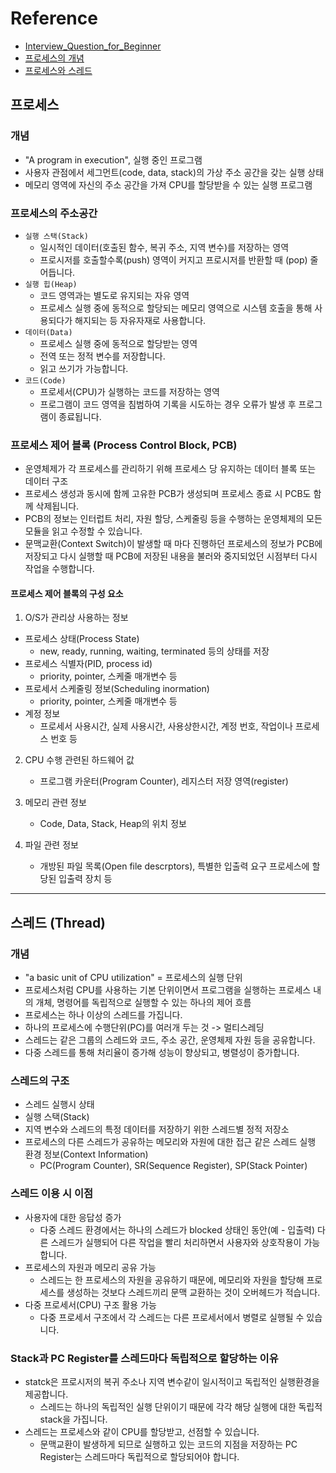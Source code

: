 
# Reference
- [Interview_Question_for_Beginner](https://github.com/JaeYeopHan/Interview_Question_for_Beginner/blob/master/OS/README.md)
- [프로세스의 개념](https://dkswnkk.tistory.com/396)
- [프로세스와 스레드](https://velog.io/@ss-won/운영체제-프로세스와-스레드)

## 프로세스

### 개념
- "A program in execution", 실행 중인 프로그램
- 사용자 관점에서 세그먼트(code, data, stack)의 가상 주소 공간을 갖는 실행 상태
- 메모리 영역에 자신의 주소 공간을 가져 CPU를 할당받을 수 있는 실행 프로그램

### 프로세스의 주소공간
- `실행 스택(Stack)`
	- 일시적인 데이터(호출된 함수, 복귀 주소, 지역 변수)를 저장하는 영역
	- 프로시저를 호출할수록(push) 영역이 커지고 프로시저를 반환할 때 (pop) 줄어듭니다.
- `실행 힙(Heap)`
	- 코드 영역과는 별도로 유지되는 자유 영역
	- 프로세스 실행 중에 동적으로 할당되는 메모리 영역으로 시스템 호출을 통해 사용되다가 해지되는 등 자유자재로 사용합니다.
- `데이터(Data)`
	- 프로세스 실행 중에 동적으로 할당받는 영역
	- 전역 또는 정적 변수를 저장합니다.
	- 읽고 쓰기가 가능합니다.
- `코드(Code)`
	- 프로세서(CPU)가 실행하는 코드를 저장하는 영역
	- 프로그램이 코드 영역을 침범하여 기록을 시도하는 경우 오류가 발생 후 프로그램이 종료됩니다.

### 프로세스 제어 블록 (Process Control Block, PCB)
- 운영체제가 각 프로세스를 관리하기 위해 프로세스 당 유지하는 데이터 블록 또는 데이터 구조
- 프로세스 생성과 동시에 함께 고유한 PCB가 생성되며 프로세스 종료 시 PCB도 함께 삭제됩니다.
- PCB의 정보는 인터럽트 처리, 자원 할당, 스케줄링 등을 수행하는 운영체제의 모든 모듈을 읽고 수정할 수 있습니다.
- 문맥교환(Context Switch)이 발생할 때 마다 진행하던 프로세스의 정보가 PCB에 저장되고 다시 실행할 때 PCB에 저장된 내용을 불러와 중지되었던 시점부터 다시 작업을 수행합니다.

####  프로세스 제어 블록의 구성 요소
1. O/S가 관리상 사용하는 정보
- 프로세스 상태(Process State)
	- new, ready, running, waiting, terminated 등의 상태를 저장
- 프로세스 식별자(PID, process id)
	- priority, pointer, 스케줄 매개변수 등
- 프로세서 스케줄링 정보(Scheduling inormation)
	- priority, pointer, 스케줄 매개변수 등
- 계정 정보
	- 프로세서 사용시간, 실제 사용시간, 사용상한시간, 계정 번호, 작업이나 프로세스 번호 등

2. CPU 수행 관련된 하드웨어 값
	 - 프로그램 카운터(Program Counter), 레지스터 저장 영역(register)

3. 메모리 관련 정보
	- Code, Data, Stack, Heap의 위치 정보

4.  파일 관련 정보
	- 개방된 파일 목록(Open file descrptors), 특별한 입출력 요구 프로세스에 할당된 입출력 장치 등

---


## 스레드 (Thread)

### 개념
- "a basic unit of CPU utilization" = 프로세스의 실행 단위
- 프로세스처럼 CPU를 사용하는 기본 단위이면서 프로그램을 실행하는 프로세스 내의 개체, 명령어를 독립적으로 실행할 수 있는 하나의 제어 흐름
- 프로세스는 하나 이상의 스레드를 가집니다.
- 하나의 프로세스에 수행단위(PC)를 여러개 두는 것 -> 멀티스레딩
- 스레드는 같은 그룹의 스레드와 코드, 주소 공간, 운영체제 자원 등을 공유합니다.
- 다중 스레드를 통해 처리율이 증가해 성능이 향상되고, 병렬성이 증가합니다.

### 스레드의 구조
- 스레드 실행시 상태
- 실행 스택(Stack)
- 지역 변수와 스레드의 특정 데이터를 저장하기 위한 스레드별 정적 저장소
- 프로세스의 다른 스레드가 공유하는 메모리와 자원에 대한 접근 같은 스레드 실행 환경 정보(Context Information)
	- PC(Program Counter), SR(Sequence Register), SP(Stack Pointer)

### 스레드 이용 시 이점

- 사용자에 대한 응답성 증가
	- 다중 스레드 환경에서는 하나의 스레드가 blocked 상태인 동안(예 - 입출력) 다른 스레드가 실행되어 다른 작업을 빨리 처리하면서 사용자와 상호작용이 가능합니다.
- 프로세스의 자원과 메모리 공유 가능
	- 스레드는 한 프로세스의 자원을 공유하기 때문에, 메모리와 자원을 할당해 프로세스를 생성하는 것보다 스레드끼리 문맥 교환하는 것이 오버헤드가 적습니다.
- 다중 프로세서(CPU) 구조 활용 가능
	- 다중 프로세서 구조에서 각 스레드는 다른 프로세서에서 병렬로 실행될 수 있습니다.

### Stack과 PC Register를 스레드마다 독립적으로 할당하는 이유

- statck은 프로시저의 복귀 주소나 지역 변수같이 일시적이고 독립적인 실행환경을 제공합니다.
	- 스레드는 하나의 독립적인 실행 단위이기 때문에 각각 해당 실행에 대한 독립적 stack을 가집니다.
- 스레드는 프로세스와 같이 CPU를 할당받고, 선점할 수 있습니다.
	- 문맥교환이 발생하게 되므로 실행하고 있는 코드의 지점을 저장하는 PC Register는 스레드마다 독립적으로 할당되어야 합니다.

